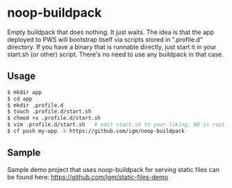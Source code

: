 # noop-buildpack
Empty buildpack that does nothing. It just waits. The idea is that the app deployed to PWS will bootstrap itself via scripts stored in ".profile.d" directory.
If you have a binary that is runnable directly, just start it in your start.sh (or other) script. There's no need to use any buildpack in that case.

## Usage
```bash
$ mkdir app
$ cd app
$ mkdir .profile.d
$ touch .profile.d/start.sh
$ chmod +x .profile.d/start.sh
$ vim .profile.d/start.sh   # edit start.sh to your liking, WD is root directory of the app folder, use any linux64 binaries
$ cf push my-app -b https://github.com/igm/noop-buildpack
```

## Sample
Sample demo project that uses noop-buildpack for serving static files can be found here:
https://github.com/igm/static-files-demo

